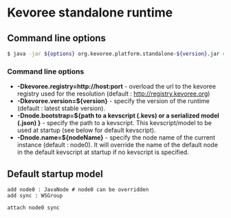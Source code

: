 # Kevoree standalone runtime
## Command line options
```bash
$ java -jar ${options} org.kevoree.platform.standalone-${version}.jar # the options are detailed below.
```

### Command line options

  * **-Dkevoree.registry=http://host:port** - overload the url to the kevoree registry used for the resolution (default : http://registry.kevoree.org)
  * **-Dkevoree.version=${version}** - specify the version of the runtime (default : latest stable version).
  * **-Dnode.bootstrap=${path to a kevscript (.kevs) or a serialized model (.json)  }** - specify the path to a kevscript. This kevscript/model to be used at startup (see below for default kevscript).
  * **-Dnode.name=${nodeName}** - specify the node name of the current instance (default : node0). It will override the name of the default node in the default kevscript at startup if no kevscript is specified.
  
## Default startup model
```kevs
add node0 : JavaNode # node0 can be overridden
add sync : WSGroup

attach node0 sync

```
